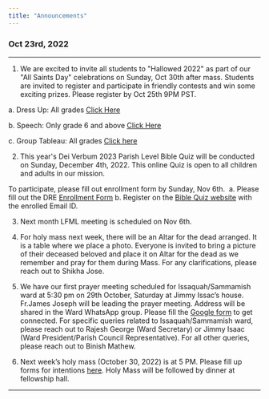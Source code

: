 ```yaml
---
title: "Announcements"
---
```


### Oct 23rd, 2022
---
1. We are excited to invite all students to "Hallowed 2022" as part of our "All Saints Day" celebrations on Sunday, Oct 30th after mass. Students are invited to register and participate in friendly contests and win some exciting prizes. Please register by Oct 25th 9PM PST.
 
  a. Dress Up: All grades <a target="_blank" href="https://forms.gle/4F2vhK1MDwLfaU6Q9">Click Here</a>

  b. Speech: Only grade 6 and above <a target="_blank" href="https://forms.gle/EuFbZbRyg5QYendV7">Click Here</a>

  c. Group Tableau: All grades <a target="_blank" href="https://forms.gle/idApRfpN1yFfDnC2A">Click here</a>

2. This year's Dei Verbum 2023 Parish Level Bible Quiz will be conducted on Sunday, December 4th, 2022. This online Quiz is open to all children and adults in our mission.

 To participate, please fill out enrollment form by Sunday, Nov 6th. 
 a. Please fill out the DRE <a target="_blank" href="https://forms.gle/K69yy6KhZWxFFKPN7" >Enrollment Form</a>
 b. Register on the <a target="_blank" href="https://candidate.speedexam.net/register.aspx?site=dvbq">Bible Quiz website</a> with the enrolled Email ID.

3. Next month LFML meeting is scheduled on Nov 6th.

4. For holy mass next week, there will be an Altar for the dead arranged. It is a table where we place a photo. Everyone is invited to bring a picture of their deceased beloved and place it on Altar for the dead as we remember and pray for them during Mass. For any clarifications, please reach out to Shikha Jose.

5. We have our first prayer meeting scheduled for Issaquah/Sammamish ward at 5:30 pm on 29th October, Saturday at  Jimmy Issac’s house. Fr.James Joseph will be leading the prayer meeting. Address will be shared in the Ward WhatsApp group. Please fill the <a href="https://forms.gle/BeBr4fBVzjX8A8qq6">Google form</a> to get connected. For specific queries related to Issaquah/Sammamish ward, please reach out to Rajesh George (Ward Secretary) or Jimmy Isaac (Ward President/Parish Council Representative). For all other queries, please reach out to Binish Mathew.

6. Next week’s holy mass (October 30, 2022) is at 5 PM. Please fill up forms for intentions <a href="/online-forms">here</a>. Holy Mass will be followed by dinner at fellowship hall.


---
